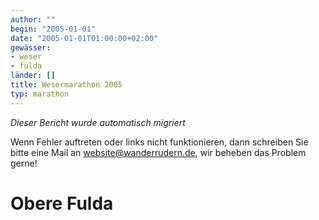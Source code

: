 ```yaml
---
author: ""
begin: "2005-01-01"
date: "2005-01-01T01:00:00+02:00"
gewässer:
- weser
- fulda
länder: []
title: Wesermarathon 2005
typ: marathon
---
```



*Dieser Bericht wurde automatisch migriert*

Wenn Fehler auftreten oder links nicht funktionieren, dann schreiben Sie bitte eine Mail an website@wanderrudern.de, wir beheben das Problem gerne!



# Obere Fulda


